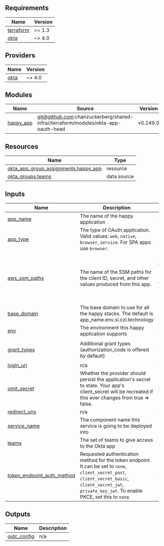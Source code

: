 <!-- START -->
## Requirements

| Name | Version |
|------|---------|
| <a name="requirement_terraform"></a> [terraform](#requirement\_terraform) | >= 1.3 |
| <a name="requirement_okta"></a> [okta](#requirement\_okta) | ~> 4.0 |

## Providers

| Name | Version |
|------|---------|
| <a name="provider_okta"></a> [okta](#provider\_okta) | ~> 4.0 |

## Modules

| Name | Source | Version |
|------|--------|---------|
| <a name="module_happy_app"></a> [happy\_app](#module\_happy\_app) | git@github.com:chanzuckerberg/shared-infra//terraform/modules/okta-app-oauth-head | v0.249.0 |

## Resources

| Name | Type |
|------|------|
| [okta_app_group_assignments.happy_app](https://registry.terraform.io/providers/okta/okta/latest/docs/resources/app_group_assignments) | resource |
| [okta_groups.teams](https://registry.terraform.io/providers/okta/okta/latest/docs/data-sources/groups) | data source |

## Inputs

| Name | Description | Type | Default | Required |
|------|-------------|------|---------|:--------:|
| <a name="input_app_name"></a> [app\_name](#input\_app\_name) | The name of the happy application | `string` | n/a | yes |
| <a name="input_app_type"></a> [app\_type](#input\_app\_type) | The type of OAuth application. Valid values: `web`, `native`, `browser`, `service`. For SPA apps use `browser`. | `string` | `"web"` | no |
| <a name="input_aws_ssm_paths"></a> [aws\_ssm\_paths](#input\_aws\_ssm\_paths) | The name of the SSM paths for the client ID, secret, and other values produced from this app. | <pre>object({<br>    client_id     = string<br>    client_secret = string<br>    okta_idp_url  = string<br>    config_uri    = string<br>  })</pre> | <pre>{<br>  "client_id": "oauth2_proxy_client_id",<br>  "client_secret": "oauth2_proxy_client_secret",<br>  "config_uri": "oauth2_proxy_config_uri",<br>  "okta_idp_url": "oauth2_proxy_oidc_issuer_url"<br>}</pre> | no |
| <a name="input_base_domain"></a> [base\_domain](#input\_base\_domain) | The base domain to use for all the happy stacks. The default is app\_name.env.si.czi.technology | `string` | `"si.czi.technology"` | no |
| <a name="input_env"></a> [env](#input\_env) | The environment this happy application supports | `string` | n/a | yes |
| <a name="input_grant_types"></a> [grant\_types](#input\_grant\_types) | Additional grant types (authorization\_code is offered by default) | `list(string)` | <pre>[<br>  "authorization_code"<br>]</pre> | no |
| <a name="input_login_uri"></a> [login\_uri](#input\_login\_uri) | n/a | `string` | `""` | no |
| <a name="input_omit_secret"></a> [omit\_secret](#input\_omit\_secret) | Whether the provider should persist the application's secret to state. Your app's client\_secret will be recreated if this ever changes from true => false. | `bool` | `false` | no |
| <a name="input_redirect_uris"></a> [redirect\_uris](#input\_redirect\_uris) | n/a | `list(string)` | `[]` | no |
| <a name="input_service_name"></a> [service\_name](#input\_service\_name) | The component name this service is going to be deployed into | `string` | `"happy"` | no |
| <a name="input_teams"></a> [teams](#input\_teams) | The set of teams to give access to the Okta app | `set(string)` | n/a | yes |
| <a name="input_token_endpoint_auth_method"></a> [token\_endpoint\_auth\_method](#input\_token\_endpoint\_auth\_method) | Requested authentication method for the token endpoint. It can be set to `none`, `client_secret_post`, `client_secret_basic`, `client_secret_jwt`, `private_key_jwt`. To enable PKCE, set this to `none`. | `string` | `"client_secret_basic"` | no |

## Outputs

| Name | Description |
|------|-------------|
| <a name="output_oidc_config"></a> [oidc\_config](#output\_oidc\_config) | n/a |
<!-- END -->